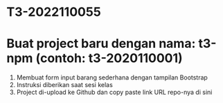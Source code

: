# T3-2022110055
# Buat project baru dengan nama: t3-npm (contoh: t3-2020110001)
1. Membuat form input barang sederhana dengan tampilan Bootstrap
2. Instruksi diberikan saat sesi kelas
3. Project di-upload ke Github dan copy paste link URL repo-nya di sini
